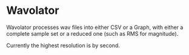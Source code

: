 # Wavolator
Wavolator processes wav files into either CSV or a Graph, with either a complete sample set or a reduced one (such as RMS for magnitude).

Currently the highest resolution is by second.

